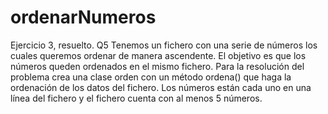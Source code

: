 # ordenarNumeros
Ejercicio 3, resuelto. Q5
Tenemos un fichero con una serie de números los cuales queremos ordenar de
manera ascendente. El objetivo es que los números queden ordenados en el mismo fichero.
Para la resolución del problema crea una clase orden con un método ordena() que haga la
ordenación de los datos del fichero. Los números están cada uno en una línea del fichero y
el fichero cuenta con al menos 5 números.
